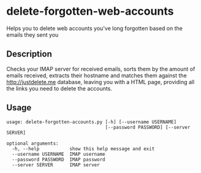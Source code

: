 delete-forgotten-web-accounts
=============================

Helps you to delete web accounts you've long forgotten based on the emails they sent you

Description
-----------
Checks your IMAP server for received emails, sorts them by the amount of emails received, extracts their hostname and matches them against the http://justdelete.me database, leaving you with a HTML page, providing all the links you need to delete the accounts.

Usage
-----

	usage: delete-forgotten-accounts.py [-h] [--username USERNAME]
	                                    [--password PASSWORD] [--server SERVER]

	optional arguments:
	  -h, --help           show this help message and exit
	  --username USERNAME  IMAP username
	  --password PASSWORD  IMAP password
	  --server SERVER      IMAP server
